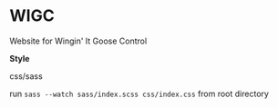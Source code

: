 # WIGC
Website for Wingin' It Goose Control

**Style**

css/sass

run ```sass --watch sass/index.scss css/index.css``` from root directory
